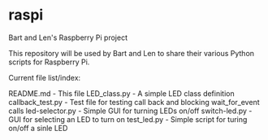 # raspi
Bart and Len's Raspberry Pi project

This repository will be used by Bart and Len to share their various Python scripts for Raspberry Pi.

Current file list/index:

README.md	- This file
LED_class.py	- A simple LED class definition
callback_test.py	- Test file for testing call back and blocking wait_for_event calls
led-selector.py	- Simple GUI for turning LEDs on/off
switch-led.py	- GUI for selecting an LED to turn on
test_led.py - Simple script for turing on/off a sinle LED
